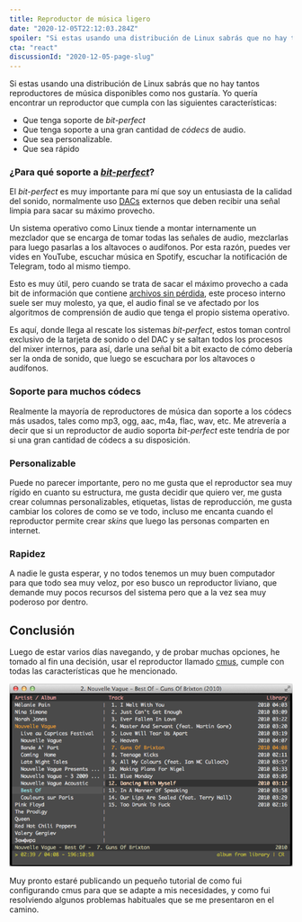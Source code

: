 ```yaml
---
title: Reproductor de música ligero
date: "2020-12-05T22:12:03.284Z"
spoiler: "Si estas usando una distribución de Linux sabrás que no hay tantos reproductores de música disponibles como nos gustaría."
cta: "react"
discussionId: "2020-12-05-page-slug"
---
```


Si estas usando una distribución de Linux sabrás que no hay tantos reproductores de música disponibles como nos gustaría. Yo quería encontrar un reproductor que cumpla con las siguientes características:

- Que tenga soporte de _bit-perfect_
- Que tenga soporte a una gran cantidad de _códecs_ de audio.
- Que sea personalizable.
- Que sea rápido

### ¿Para qué soporte a [_bit-perfect_](https://it.wikipedia.org/wiki/BitPerfect)?
El _bit-perfect_ es muy importante para mí que soy un entusiasta de la calidad del sonido, normalmente uso [DACs](https://es.wikipedia.org/wiki/Conversor_de_se%C3%B1al_digital_a_anal%C3%B3gica) externos que deben recibir una señal limpia para sacar su máximo provecho.

Un sistema operativo como Linux tiende a montar internamente un mezclador que se encarga de tomar todas las señales de audio, mezclarlas para luego pasarlas a los altavoces o audífonos. Por esta razón, puedes ver vides en YouTube, escuchar música en Spotify, escuchar la notificación de Telegram, todo al mismo tiempo.

Esto es muy útil, pero cuando se trata de sacar el máximo provecho a cada bit de información que contiene [archivos sin pérdida](https://es.wikipedia.org/wiki/Formato_de_archivo_de_audio#:~:text=Hay%20tres%20grupos%20principales%20de,Lossless%20y%20ape%20Monkey%27s%20Audio), este proceso interno suele ser muy molesto, ya que, el audio final se ve afectado por los algoritmos de comprensión de audio que tenga el propio sistema operativo.

Es aquí, donde llega al rescate los sistemas _bit-perfect_, estos toman control exclusivo de la tarjeta de sonido o del DAC y se saltan todos los procesos del mixer internos, para así, darle una señal bit a bit exacto de cómo debería ser la onda de sonido, que luego se escuchara por los altavoces o audífonos.

### Soporte para muchos códecs
Realmente la mayoría de reproductores de música dan soporte a los códecs más usados, tales como mp3, ogg, aac, m4a, flac, wav, etc. Me atrevería a decir que si un reproductor de audio soporta _bit-perfect_ este tendría de por si una gran cantidad de códecs a su disposición.

### Personalizable
Puede no parecer importante, pero no me gusta que el reproductor sea muy rígido en cuanto su estructura, me gusta decidir que quiero ver, me gusta crear columnas personalizables, etiquetas, listas de reproducción, me gusta cambiar los colores de como se ve todo, incluso me encanta cuando el reproductor permite crear _skins_ que luego las personas comparten en internet.

### Rapidez
A nadie le gusta esperar, y no todos tenemos un muy buen computador para que todo sea muy veloz, por eso busco un reproductor liviano, que demande muy pocos recursos del sistema pero que a la vez sea muy poderoso por dentro.

## Conclusión
Luego de estar varios días navegando, y de probar muchas opciones, he tomado al fin una decisión, usar el reproductor llamado [cmus](https://cmus.github.io/), cumple con todas las características que he mencionado.

![enter image description here](./image_cmus.png)

Muy pronto estaré publicando un pequeño tutorial de como fui configurando cmus para que se adapte a mis necesidades, y como fui resolviendo algunos problemas habituales que se me presentaron en el camino.